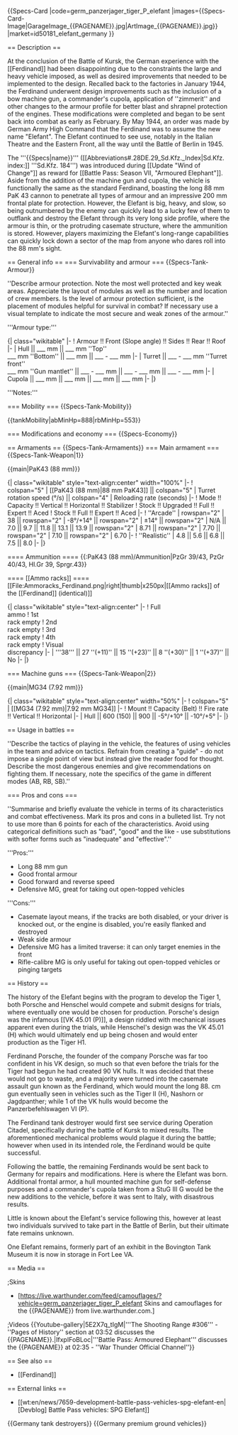 {{Specs-Card
|code=germ_panzerjager_tiger_P_elefant
|images={{Specs-Card-Image|GarageImage_{{PAGENAME}}.jpg|ArtImage_{{PAGENAME}}.jpg}}
|market=id50181_elefant_germany
}}

== Description ==
<!-- ''In the description, the first part should be about the history of the creation and combat usage of the vehicle, as well as its key features. In the second part, tell the reader about the ground vehicle in the game. Insert a screenshot of the vehicle, so that if the novice player does not remember the vehicle by name, he will immediately understand what kind of vehicle the article is talking about.'' -->
At the conclusion of the Battle of Kursk, the German experience with the [[Ferdinand]] had been disappointing due to the constraints the large and heavy vehicle imposed, as well as desired improvements that needed to be implemented to the design. Recalled back to the factories in January 1944, the Ferdinand underwent design improvements such as the inclusion of a bow machine gun, a commander's cupola, application of ''zimmerit'' and other changes to the armour profile for better blast and shrapnel protection of the engines. These modifications were completed and began to be sent back into combat as early as February. By May 1944, an order was made by German Army High Command that the Ferdinand was to assume the new name "Elefant". The Elefant continued to see use, notably in the Italian Theatre and the Eastern Front, all the way until the Battle of Berlin in 1945.

The '''{{Specs|name}}''' ([[Abbreviations#.28DE.29_Sd.Kfz._Index|Sd.Kfz. index:]] '''Sd.Kfz. 184''') was introduced during [[Update "Wind of Change"]] as reward for [[Battle Pass: Season VII, "Armoured Elephant"]]. Aside from the addition of the machine gun and cupola, the vehicle is functionally the same as the standard Ferdinand, boasting the long 88 mm PaK 43 cannon to penetrate all types of armour and an impressive 200 mm frontal plate for protection. However, the Elefant is big, heavy, and slow, so being outnumbered by the enemy can quickly lead to a lucky few of them to outflank and destroy the Elefant through its very long side profile, where the armour is thin, or the protruding casemate structure, where the ammunition is stored. However, players maximizing the Elefant's long-range capabilities can quickly lock down a sector of the map from anyone who dares roll into the 88 mm's sight.

== General info ==
=== Survivability and armour ===
{{Specs-Tank-Armour}}
<!-- ''Describe armour protection. Note the most well protected and key weak areas. Appreciate the layout of modules as well as the number and location of crew members. Is the level of armour protection sufficient, is the placement of modules helpful for survival in combat? If necessary use a visual template to indicate the most secure and weak zones of the armour.'' -->
''Describe armour protection. Note the most well protected and key weak areas. Appreciate the layout of modules as well as the number and location of crew members. Is the level of armour protection sufficient, is the placement of modules helpful for survival in combat? If necessary use a visual template to indicate the most secure and weak zones of the armour.''

'''Armour type:''' <!-- The types of armour present on the vehicle and their general locations -->
<!-- Example: * Rolled homogeneous armour (Front, Side, Rear, Hull roof)
* Cast homogeneous armour (Turret, Transmission area) -->

{| class="wikitable"
|-
! Armour !! Front (Slope angle) !! Sides !! Rear !! Roof
|-
| Hull || ___ mm || ___ mm ''Top'' <br> ___ mm ''Bottom'' || ___ mm || ___ - ___ mm
|-
| Turret || ___ - ___ mm ''Turret front'' <br> ___ mm ''Gun mantlet'' || ___ - ___ mm || ___ - ___ mm || ___ - ___ mm
|-
| Cupola || ___ mm || ___ mm || ___ mm || ___ mm
|-
|}

'''Notes:''' <!-- Any additional notes which the user needs to be aware of -->
<!-- Example: * Suspension wheels are 20 mm thick, tracks are 30 mm thick, and torsion bars are 60 mm thick. -->

=== Mobility ===
{{Specs-Tank-Mobility}}
<!-- ''Write about the mobility of the ground vehicle. Estimate the specific power and manoeuvrability, as well as the maximum speed forwards and backwards.'' -->

{{tankMobility|abMinHp=888|rbMinHp=553}}

=== Modifications and economy ===
{{Specs-Economy}}

== Armaments ==
{{Specs-Tank-Armaments}}
=== Main armament ===
{{Specs-Tank-Weapon|1}}
<!-- ''Give the reader information about the characteristics of the main gun. Assess its effectiveness in a battle based on the reloading speed, ballistics and the power of shells. Do not forget about the flexibility of the fire, that is how quickly the cannon can be aimed at the target, open fire on it and aim at another enemy. Add a link to the main article on the gun: <code><nowiki>{{main|Name of the weapon}}</nowiki></code>. Describe in general terms the ammunition available for the main gun. Give advice on how to use them and how to fill the ammunition storage.'' -->
{{main|PaK43 (88 mm)}}

{| class="wikitable" style="text-align:center" width="100%"
|-
! colspan="5" | [[PaK43 (88 mm)|88 mm PaK43]] || colspan="5" | Turret rotation speed (°/s) || colspan="4" | Reloading rate (seconds)
|-
! Mode !! Capacity !! Vertical !! Horizontal !! Stabilizer
! Stock !! Upgraded !! Full !! Expert !! Aced
! Stock !! Full !! Expert !! Aced
|-
! ''Arcade''
| rowspan="2" | 38 || rowspan="2" | -8°/+14° || rowspan="2" | ±14° || rowspan="2" | N/A || 7.0 || 9.7 || 11.8 || 13.1 || 13.9 || rowspan="2" | 8.71 || rowspan="2" | 7.70 || rowspan="2" | 7.10 || rowspan="2" | 6.70
|-
! ''Realistic''
| 4.8 || 5.6 || 6.8 || 7.5 || 8.0
|-
|}

==== Ammunition ====
{{:PaK43 (88 mm)/Ammunition|PzGr 39/43, PzGr 40/43, Hl.Gr 39, Sprgr.43}}

==== [[Ammo racks]] ====
[[File:Ammoracks_Ferdinand.png|right|thumb|x250px|[[Ammo racks]] of the [[Ferdinand]] (identical)]]
<!-- '''Last updated: 2.17.0.69''' -->
{| class="wikitable" style="text-align:center"
|-
! Full<br>ammo
! 1st<br>rack empty
! 2nd<br>rack empty
! 3rd<br>rack empty
! 4th<br>rack empty
! Visual<br>discrepancy
|-
| '''38''' || 27&nbsp;''(+11)'' || 15&nbsp;''(+23)'' || 8&nbsp;''(+30)'' || 1&nbsp;''(+37)'' || No
|-
|}

=== Machine guns ===
{{Specs-Tank-Weapon|2}}
<!-- ''Offensive and anti-aircraft machine guns not only allow you to fight some aircraft but also are effective against lightly armoured vehicles. Evaluate machine guns and give recommendations on its use.'' -->
{{main|MG34 (7.92 mm)}}

{| class="wikitable" style="text-align:center" width="50%"
|-
! colspan="5" | [[MG34 (7.92 mm)|7.92 mm MG34]]
|-
! Mount !! Capacity (Belt) !! Fire rate !! Vertical !! Horizontal
|-
| Hull || 600 (150) || 900 || -5°/+10° || -10°/+5°
|-
|}

== Usage in battles ==
<!-- ''Describe the tactics of playing in the vehicle, the features of using vehicles in the team and advice on tactics. Refrain from creating a "guide" - do not impose a single point of view but instead give the reader food for thought. Describe the most dangerous enemies and give recommendations on fighting them. If necessary, note the specifics of the game in different modes (AB, RB, SB).'' -->
''Describe the tactics of playing in the vehicle, the features of using vehicles in the team and advice on tactics. Refrain from creating a "guide" - do not impose a single point of view but instead give the reader food for thought. Describe the most dangerous enemies and give recommendations on fighting them. If necessary, note the specifics of the game in different modes (AB, RB, SB).''

=== Pros and cons ===
<!-- ''Summarise and briefly evaluate the vehicle in terms of its characteristics and combat effectiveness. Mark its pros and cons in a bulleted list. Try not to use more than 6 points for each of the characteristics. Avoid using categorical definitions such as "bad", "good" and the like - use substitutions with softer forms such as "inadequate" and "effective".'' -->
''Summarise and briefly evaluate the vehicle in terms of its characteristics and combat effectiveness. Mark its pros and cons in a bulleted list. Try not to use more than 6 points for each of the characteristics. Avoid using categorical definitions such as "bad", "good" and the like - use substitutions with softer forms such as "inadequate" and "effective".''

'''Pros:'''

* Long 88 mm gun
* Good frontal armour
* Good forward and reverse speed
* Defensive MG, great for taking out open-topped vehicles

'''Cons:'''

* Casemate layout means, if the tracks are both disabled, or your driver is knocked out, or the engine is disabled, you're easily flanked and destroyed
* Weak side armour
* Defensive MG has a limited traverse: it can only target enemies in the front
* Rifle-calibre MG is only useful for taking out open-topped vehicles or pinging targets

== History ==
<!-- ''Describe the history of the creation and combat usage of the vehicle in more detail than in the introduction. If the historical reference turns out to be too long, take it to a separate article, taking a link to the article about the vehicle and adding a block "/History" (example: <nowiki>https://wiki.warthunder.com/(Vehicle-name)/History</nowiki>) and add a link to it here using the <code>main</code> template. Be sure to reference text and sources by using <code><nowiki><ref></ref></nowiki></code>, as well as adding them at the end of the article with <code><nowiki><references /></nowiki></code>. This section may also include the vehicle's dev blog entry (if applicable) and the in-game encyclopedia description (under <code><nowiki>=== In-game description ===</nowiki></code>, also if applicable).'' -->
The history of the Elefant begins with the program to develop the Tiger 1, both Porsche and Henschel would compete and submit designs for trials, where eventually one would be chosen for production. Porsche's design was the infamous [[VK 45.01 (P)]], a design riddled with mechanical issues apparent even during the trials, while Henschel's design was the VK 45.01 (H) which would ultimately end up being chosen and would enter production as the Tiger H1.

Ferdinand Porsche, the founder of the company Porsche was far too confident in his VK design, so much so that even before the trials for the Tiger had begun he had created 90 VK hulls. It was decided that these would not go to waste, and a majority were turned into the casemate assault gun known as the Ferdinand, which would mount the long 88. cm gun eventually seen in vehicles such as the Tiger II (H), Nashorn or Jagdpanther; while 1 of the VK hulls would become the Panzerbefehlswagen VI (P).

The Ferdinand tank destroyer would first see service during Operation Citadel, specifically during the battle of Kursk to mixed results. The aforementioned mechanical problems would plague it during the battle; however when used in its intended role, the Ferdinand would be quite successful.

Following the battle, the remaining Ferdinands would be sent back to Germany for repairs and modifications. Here is where the Elefant was born. Additional frontal armor, a hull mounted machine gun for self-defense purposes and a commander's cupola taken from a StuG III G would be the new additions to the vehicle, before it was sent to Italy, with disastrous results.

Little is known about the Elefant's service following this, however at least two individuals survived to take part in the Battle of Berlin, but their ultimate fate remains unknown.

One Elefant remains, formerly part of an exhibit in the Bovington Tank Museum it is now in storage in Fort Lee VA.

== Media ==
<!-- ''Excellent additions to the article would be video guides, screenshots from the game, and photos.'' -->

;Skins

* [https://live.warthunder.com/feed/camouflages/?vehicle=germ_panzerjager_tiger_P_elefant Skins and camouflages for the {{PAGENAME}} from live.warthunder.com.]

;Videos
{{Youtube-gallery|5E2X7q_tIgM|'''The Shooting Range #306''' - ''Pages of History'' section at 03:52 discusses the {{PAGENAME}}.|IfxpIFoBLoc|'''Battle Pass: Armoured Elephant''' discusses the {{PAGENAME}} at 02:35 - ''War Thunder Official Channel''}}

== See also ==
<!-- ''Links to the articles on the War Thunder Wiki that you think will be useful for the reader, for example:''
* ''reference to the series of the vehicles;''
* ''links to approximate analogues of other nations and research trees.'' -->

* [[Ferdinand]]

== External links ==
<!-- ''Paste links to sources and external resources, such as:''
* ''topic on the official game forum;''
* ''other literature.'' -->

* [[wt:en/news/7659-development-battle-pass-vehicles-spg-elefant-en|[Devblog] Battle Pass vehicles: SPG Elefant]]

{{Germany tank destroyers}}
{{Germany premium ground vehicles}}